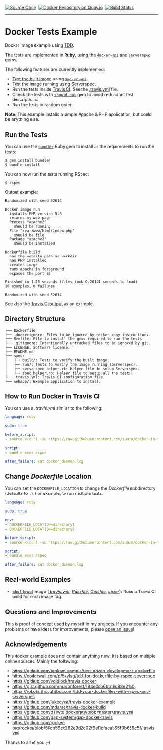 [![Source Code](https://img.shields.io/badge/source-GitHub-blue.svg?style=flat)](https://github.com/zuazo/docker-in-travis)&nbsp;
[![Docker Repository on Quay.io](https://quay.io/repository/zuazo/docker-in-travis/status "Docker Repository on Quay.io")](https://quay.io/repository/zuazo/tests-example)&nbsp;
[![Build Status](http://img.shields.io/travis/zuazo/docker-in-travis.svg?style=flat)](https://travis-ci.org/zuazo/docker-in-travis)

---
# Docker Tests Example

Docker image example using [TDD](https://en.wikipedia.org/wiki/Test-driven_development).

The tests are implemented in **Ruby**, using the [`docker-api`](https://github.com/swipely/docker-api) and [`serverspec`](http://serverspec.org/) gems.

The following features are currently implemented:

* [Test the built image](https://github.com/zuazo/docker-in-travis/tree/master/spec/build/dockerfile_spec.rb) using [`docker-api`](https://github.com/swipely/docker-api).
* [Test the image running](https://github.com/zuazo/docker-in-travis/tree/master/spec/run/dockerfile_spec.rb) using [Serverspec](http://serverspec.org/).
* Run the tests inside [Travis CI](https://travis-ci.org). See the [.travis.yml](https://github.com/zuazo/docker-in-travis/blob/master/.travis.yml) file.
* Check the tests with [`should_not`](https://github.com/should-not/should_not) gem to avoid redundant test descriptions.
* Run the tests in random order.

**Note:** This example installs a simple Apache & PHP application, but could be anything else.

## Run the Tests

You can use the [`bundler`](http://bundler.io/) Ruby gem to install all the requirements to run the tests:

    $ gem install bundler
    $ bundle install

You can now run the tests running RSpec:

    $ rspec

Output example:

```
Randomized with seed 52614

Docker image run
  installs PHP version 5.6
  returns my web page
  Process "apache2"
    should be running
  File "/var/www/html/index.php"
    should be file
  Package "apache2"
    should be installed

Dockerfile build
  has the website path as workdir
  has PHP installed
  creates image
  runs apache in foreground
  exposes the port 80

Finished in 1.26 seconds (files took 0.20144 seconds to load)
10 examples, 0 failures

Randomized with seed 52614
```

See also the [Travis CI output](https://travis-ci.org/zuazo/docker-in-travis) as an example.

## Directory Structure

```
├── Dockerfile
├── .dockerignore: Files to be ignored by docker copy instructions.
├── Gemfile: File to install the gems required to run the tests.
├── .gitignore: Intentionally untracked files to be ignored by git.
├── LICENSE: Software license.
├── README.md
├── spec/
│   ├── build/: Tests to verify the built image.
│   ├── run/: Tests to verify the image running (Serverspec).
│   ├── serverspec_helper.rb: Helper file to setup Serverspec.
│   └── spec_helper.rb: Helper file to setup all the tests.
├── .travis.yml: Travis CI configuration file.
└── webapp/: Example application to install.
```

## How to Run Docker in Travis CI

You can use a *.travis.yml* similar to the following:

```yaml
language: ruby

sudo: true

before_script:
- source <(curl -sL https://raw.githubusercontent.com/zuazo/docker-in-travis/0.1.0/scripts/start_docker.sh)

script:
- bundle exec rspec

after_failure: cat docker_daemon.log
```

## Change *Dockerfile* Location

You can set the `DOCKERFILE_LOCATION` to change the *Dockerfile* subdirectory (defaults to `.`). For example, to run multiple tests:

```yaml
language: ruby

sudo: true

env:
- DOCKERFILE_LOCATION=directory1
- DOCKERFILE_LOCATION=directory2

before_script:
- source <(curl -sL https://raw.githubusercontent.com/zuazo/docker-in-travis/master/scripts/start_docker.sh)

script:
- bundle exec rspec

after_failure: cat docker_daemon.log
```

## Real-world Examples

* [chef-local](https://github.com/zuazo/chef-local-docker) image ([*.travis.yml*](https://github.com/zuazo/chef-local-docker/tree/master/.travis.yml), [*Rakefile*](https://github.com/zuazo/chef-local-docker/tree/master/Rakefile), [*Gemfile*](https://github.com/zuazo/chef-local-docker/tree/master/Gemfile), [*spec/*](https://github.com/zuazo/chef-local-docker/tree/master/spec)): Runs a Travis CI build for each image tag.

## Questions and Improvements

This is proof of concept used by myself in my projects. If you encounter any problems or have ideas for improvements, please [open an issue](https://github.com/zuazo/docker-in-travis/issues/new)!

## Acknowledgements

This docker example does not contain anything new. It is based on multiple online sources. Mainly the following:

* https://github.com/tcnksm-sample/test-driven-development-dockerfile
* https://coderwall.com/p/5xylsg/tdd-for-dockerfile-by-rspec-severspec
* https://github.com/voidlock/travis-docker
* https://gist.github.com/masonforest/194e0cb6bb16c88e21a0
* https://robots.thoughtbot.com/tdd-your-dockerfiles-with-rspec-and-serverspec
* https://github.com/lukecyca/travis-docker-example
* https://github.com/mdarse/travis-docker-build
* https://github.com/d11wtq/dockerpty/blob/master/.travis.yml
* https://github.com/gap-system/gap-docker-travis
* https://github.com/rocker-org/rocker/blob/56cb59cc262e9d2c02f9e11cfacab65f0b659c5f/.travis.yml

Thanks to all of you ;-)
